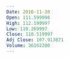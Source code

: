 ```yaml
---
Date: 2016-11-30
Open: 111.599998
High: 112.199997
Low: 110.269997
Close: 110.519997
Adj Close: 107.913071
Volume: 36162300
---
```

